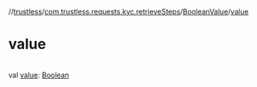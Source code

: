 //[trustless](../../../index.md)/[com.trustless.requests.kyc.retrieveSteps](../index.md)/[BooleanValue](index.md)/[value](value.md)

# value

\
val [value](value.md): [Boolean](https://kotlinlang.org/api/latest/jvm/stdlib/kotlin/-boolean/index.html)
